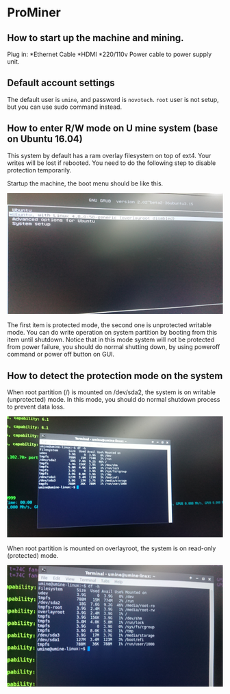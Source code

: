 # ProMiner

## How to start up the machine and mining.
 
Plug in:
*Ethernet Cable
*HDMI
*220/110v Power cable to power supply unit. 


## Default account settings

The default user is `umine`, and password is `novotech`. `root` user is not setup, but you can use sudo command instead.

## How to enter R/W mode on U mine system (base on Ubuntu 16.04)

This system by default has a ram overlay filesystem on top of ext4. Your writes will be lost if rebooted. You need to do the following step to disable protection temporarily.

Startup the machine, the boot menu should be like this.

![Image](images/syspro1.jpg)

The first item is protected mode, the second one is unprotected writable mode. You can do write operation on system partition by booting from this item until shutdown. Notice that in this mode system will not be protected from power failure, you should do normal shutting down, by using poweroff command or power off button on GUI.

## How to detect the protection mode on the system

When root partition (/) is mounted on /dev/sda2, the system is on writable (unprotected) mode. In this mode, you should do normal shutdown process to prevent data loss.

![Image](images/syspro2.jpg)

When root partition is mounted on overlayroot, the system is on read-only (protected) mode.

![Image](images/syspro3.jpg)
